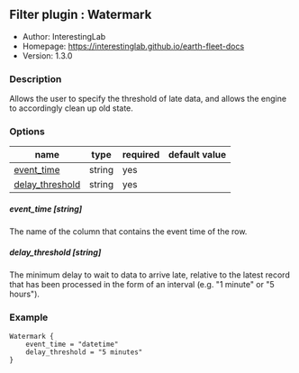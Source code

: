 ## Filter plugin : Watermark

* Author: InterestingLab
* Homepage: https://interestinglab.github.io/earth-fleet-docs
* Version: 1.3.0

### Description

Allows the user to specify the threshold of late data, and allows the engine to accordingly clean up old state.

### Options

| name | type | required | default value |
| --- | --- | --- | --- |
| [event_time](#event_time-string) | string | yes |  |
| [delay_threshold](#delay_threshold-string) | string | yes |  |

##### event_time [string]

The name of the column that contains the event time of the row.

##### delay_threshold [string]

The minimum delay to wait to data to arrive late, relative to the latest record that has been processed in the form of an interval (e.g. "1 minute" or "5 hours").

### Example

```
Watermark {
    event_time = "datetime"
    delay_threshold = "5 minutes"
}
```